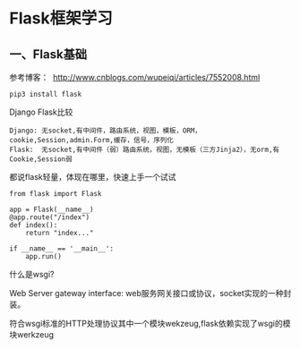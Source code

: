 # Flask框架学习

## 一、Flask基础

参考博客：  http://www.cnblogs.com/wupeiqi/articles/7552008.html

```
pip3 install flask
```

Django Flask比较
```
Django: 无socket,有中间件，路由系统，视图，模板，ORM，cookie,Session,admin.Form,缓存，信号，序列化
Flask:  无socket,有中间件（弱）路由系统，视图，无模板（三方Jinja2），无orm,有Cookie,Session弱
```

都说flask轻量，体现在哪里，快速上手一个试试

```
from flask import Flask

app = Flask(__name__)
@app.route("/index")
def index():
    return "index..."

if __name__ == '__main__':
    app.run()
```

什么是wsgi?

Web Server gateway interface: web服务网关接口或协议，socket实现的一种封装。

符合wsgi标准的HTTP处理协议其中一个模块wekzeug,flask依赖实现了wsgi的模块werkzeug



